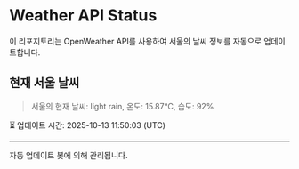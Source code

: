 
# Weather API Status

이 리포지토리는 OpenWeather API를 사용하여 서울의 날씨 정보를 자동으로 업데이트합니다.

## 현재 서울 날씨
> 서울의 현재 날씨: light rain, 온도: 15.87°C, 습도: 92%

⏳ 업데이트 시간: 2025-10-13 11:50:03 (UTC)

---
자동 업데이트 봇에 의해 관리됩니다.
